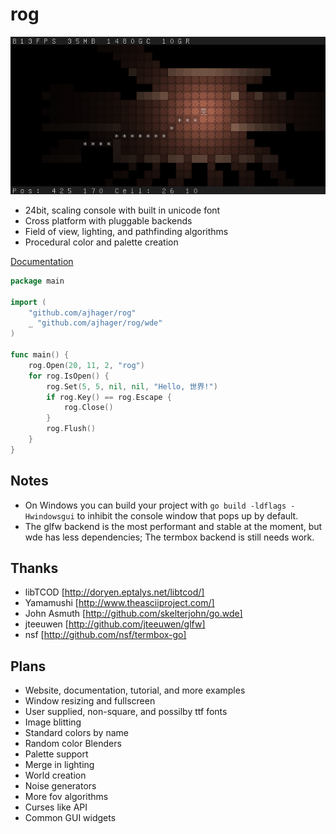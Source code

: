 rog
===
![Rog Screenshot](http://github.com/ajhager/rog/raw/master/data/screenshot.png)

* 24bit, scaling console with built in unicode font
* Cross platform with pluggable backends
* Field of view, lighting, and pathfinding algorithms
* Procedural color and palette creation

[Documentation](http://go.pkgdoc.org/github.com/ajhager/rog "Documentation")

```go
package main

import (
    "github.com/ajhager/rog"
    _ "github.com/ajhager/rog/wde"
)

func main() {
    rog.Open(20, 11, 2, "rog")
    for rog.IsOpen() {
        rog.Set(5, 5, nil, nil, "Hello, 世界!")
        if rog.Key() == rog.Escape {
            rog.Close()
        }
        rog.Flush()
    }
}
```

Notes
-----
* On Windows you can build your project with `go build -ldflags -Hwindowsgui` to inhibit the console window that pops up by default.
* The glfw backend is the most performant and stable at the moment, but wde has less dependencies; The termbox backend is still needs work.

Thanks
------
* libTCOD [http://doryen.eptalys.net/libtcod/]
* Yamamushi [http://www.theasciiproject.com/]
* John Asmuth [http://github.com/skelterjohn/go.wde]
* jteeuwen [http://github.com/jteeuwen/glfw]
* nsf [http://github.com/nsf/termbox-go]

Plans
-----
* Website, documentation, tutorial, and more examples
* Window resizing and fullscreen
* User supplied, non-square, and possilby ttf fonts
* Image blitting
* Standard colors by name
* Random color Blenders
* Palette support
* Merge in lighting
* World creation
* Noise generators
* More fov algorithms
* Curses like API
* Common GUI widgets
